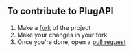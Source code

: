 ## To contribute to PlugAPI
1. Make a [fork](https://github.com/AaravMalani/PlugAPI/fork) of the project
2. Make your changes in your fork
3. Once you're done, open a [pull request](https://github.com/AaravMalani/PlugAPI/compare)
